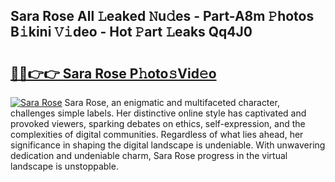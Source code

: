 ## Sara Rose All 𝙻eaked 𝙽u𝚍es - Part-A8m 𝙿hotos B𝚒kini 𝚅𝚒deo - Hot 𝙿art 𝙻eaks Qq4J0

# <h2><a href="http://ld44t3b.urlbe.top/?page=Sara+Rose">🔗🔗👉👉 Sara Rose P𝚑oto𝚜Vid𝚎o</a></h2>

[![Sara Rose](https://i.imgur.com/eBuTRDB.gif)](http://ld44t3b.urlbe.top/?page=Sara+Rose)
Sara Rose, an enigmatic and multifaceted character, challenges simple labels. Her distinctive online style has captivated and provoked viewers, sparking debates on ethics, self-expression, and the complexities of digital communities. Regardless of what lies ahead, her significance in shaping the digital landscape is undeniable. With unwavering dedication and undeniable charm, Sara Rose progress in the virtual landscape is unstoppable.
